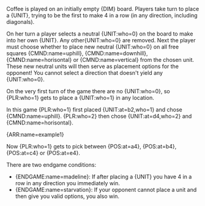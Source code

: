 Coffee is played on an initially empty {DIM} board. Players take turn to place a {UNIT}, trying to be the first to make 4 in a row (in any direction, including diagonals).

On her turn a player selects a neutral {UNIT:who=0} on the board to make into her own {UNIT}. Any other{UNIT:who=0} are removed. Next the player must choose whether to place new neutral {UNIT:who=0} on all free squares {CMND:name=uphill}, {CMND:name=downhill}, {CMND:name=horisontal} or {CMND:name=vertical} from the chosen unit. These new neutral units will then serve as placement options for the opponent! You cannot select a direction that doesn't yield any {UNIT:who=0}.

On the very first turn of the game there are no {UNIT:who=0}, so {PLR:who=1} gets to place a {UNIT:who=1} in any location.

<div class="md-example">

In this game {PLR:who=1} first placed {UNIT:at=b2,who=1} and chose {CMND:name=uphill}. {PLR:who=2} then chose {UNIT:at=d4,who=2} and {CMND:name=horisontal}.

{ARR:name=example1}

Now {PLR:who=1} gets to pick between {POS:at=a4}, {POS:at=b4}, {POS:at=c4} or {POS:at=e4}.

</div>

There are two endgame conditions:

- {ENDGAME:name=madeline}: If after placing a {UNIT} you have 4 in a row in any direction you immediately win.
- {ENDGAME:name=starvation}: If your opponent cannot place a unit and then give you valid options, you also win.
